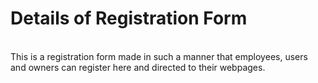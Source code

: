 <h1>Details of Registration Form</h1>
<br>
This is a registration form made in such a manner that employees, users and owners can register here and directed to their webpages.
